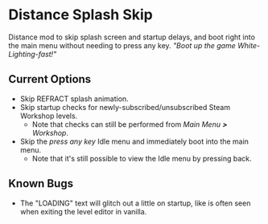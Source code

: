 # Distance Splash Skip

Distance mod to skip splash screen and startup delays, and boot right into the main menu without needing to press any key. *"Boot up the game White-Lighting-fast!"*

## Current Options

* Skip REFRACT splash animation.
* Skip startup checks for newly-subscribed/unsubscribed Steam Workshop levels.
    * Note that checks can still be performed from *Main Menu **&gt;** Workshop*.
* Skip the *press any key* Idle menu and immediately boot into the main menu.
    * Note that it's still possible to view the Idle menu by pressing back.


## Known Bugs

* The "LOADING" text will glitch out a little on startup, like is often seen when exiting the level editor in vanilla.